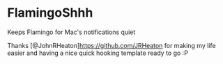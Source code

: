 FlamingoShhh
============

Keeps Flamingo for Mac's notifications quiet

Thanks [@JohnRHeaton]https://github.com/JRHeaton for making my life easier and having a nice quick hooking template ready to go :P